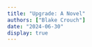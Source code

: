 ```yaml
---
title: "Upgrade: A Novel"
authors: ["Blake Crouch"]
date: "2024-06-30"
display: true
---
```


<!-- Your comments or review here -->
